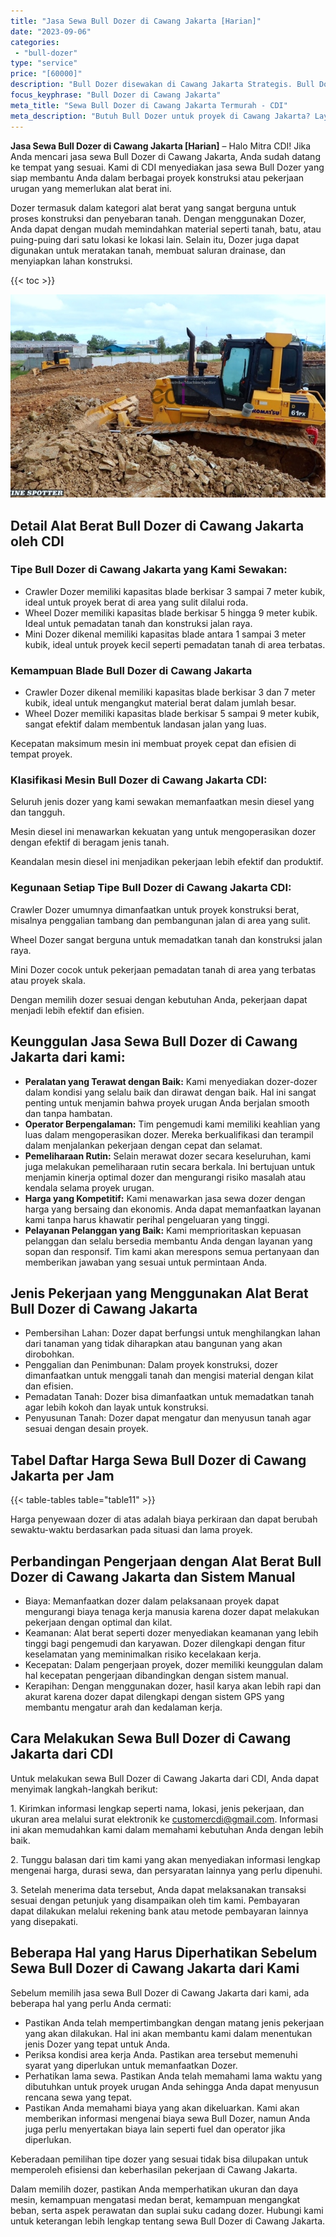 ```yaml
---
title: "Jasa Sewa Bull Dozer di Cawang Jakarta [Harian]"
date: "2023-09-06"
categories:
 - "bull-dozer"
type: "service"
price: "[60000]"
description: "Bull Dozer disewakan di Cawang Jakarta Strategis. Bull Dozer ini menjadi solusi utama dalam proyek pembangunan sebagai alat berat handal dan andal. Hubungi kami untuk informasi lebih detail."
focus_keyphrase: "Bull Dozer di Cawang Jakarta"
meta_title: "Sewa Bull Dozer di Cawang Jakarta Termurah - CDI"
meta_description: "Butuh Bull Dozer untuk proyek di Cawang Jakarta? Layanan profesional kami siap melayani dengan harga kompetitif. Klik untuk info lebih lanjut."
---
```


**Jasa Sewa Bull Dozer di Cawang Jakarta [Harian]** – Halo Mitra CDI! Jika Anda mencari jasa sewa Bull Dozer di Cawang Jakarta, Anda sudah datang ke tempat yang sesuai. Kami di CDI menyediakan jasa sewa Bull Dozer yang siap membantu Anda dalam berbagai proyek konstruksi atau pekerjaan urugan yang memerlukan alat berat ini.

Dozer termasuk dalam kategori alat berat yang sangat berguna untuk proses konstruksi dan penyebaran tanah. Dengan menggunakan Dozer, Anda dapat dengan mudah memindahkan material seperti tanah, batu, atau puing-puing dari satu lokasi ke lokasi lain. Selain itu, Dozer juga dapat digunakan untuk meratakan tanah, membuat saluran drainase, dan menyiapkan lahan konstruksi.

{{< toc >}}

![Jasa Sewa Bull Dozer di Cawang Jakarta [Harian]](/images/bull-dozer/bull-dozer-10.jpg)

## Detail Alat Berat Bull Dozer di Cawang Jakarta oleh CDI

### Tipe Bull Dozer di Cawang Jakarta yang Kami Sewakan:

*   Crawler Dozer memiliki kapasitas blade berkisar 3 sampai 7 meter kubik, ideal untuk proyek berat di area yang sulit dilalui roda.
*   Wheel Dozer memiliki kapasitas blade berkisar 5 hingga 9 meter kubik. Ideal untuk pemadatan tanah dan konstruksi jalan raya.
*   Mini Dozer dikenal memiliki kapasitas blade antara 1 sampai 3 meter kubik, ideal untuk proyek kecil seperti pemadatan tanah di area terbatas.

### Kemampuan Blade Bull Dozer di Cawang Jakarta

*   Crawler Dozer dikenal memiliki kapasitas blade berkisar 3 dan 7 meter kubik, ideal untuk mengangkut material berat dalam jumlah besar.
*   Wheel Dozer memiliki kapasitas blade berkisar 5 sampai 9 meter kubik, sangat efektif dalam membentuk landasan jalan yang luas.

Kecepatan maksimum mesin ini membuat proyek cepat dan efisien di tempat proyek.

### Klasifikasi Mesin Bull Dozer di Cawang Jakarta CDI:

Seluruh jenis dozer yang kami sewakan memanfaatkan mesin diesel yang dan tangguh.

Mesin diesel ini menawarkan kekuatan yang untuk mengoperasikan dozer dengan efektif di beragam jenis tanah.

Keandalan mesin diesel ini menjadikan pekerjaan lebih efektif dan produktif.

### Kegunaan Setiap Tipe Bull Dozer di Cawang Jakarta CDI:

Crawler Dozer umumnya dimanfaatkan untuk proyek konstruksi berat, misalnya penggalian tambang dan pembangunan jalan di area yang sulit.

Wheel Dozer sangat berguna untuk memadatkan tanah dan konstruksi jalan raya.

Mini Dozer cocok untuk pekerjaan pemadatan tanah di area yang terbatas atau proyek skala.

Dengan memilih dozer sesuai dengan kebutuhan Anda, pekerjaan dapat menjadi lebih efektif dan efisien.

## Keunggulan Jasa Sewa Bull Dozer di Cawang Jakarta dari kami:

*   **Peralatan yang Terawat dengan Baik:** Kami menyediakan dozer-dozer dalam kondisi yang selalu baik dan dirawat dengan baik. Hal ini sangat penting untuk menjamin bahwa proyek urugan Anda berjalan smooth dan tanpa hambatan.
*   **Operator Berpengalaman:** Tim pengemudi kami memiliki keahlian yang luas dalam mengoperasikan dozer. Mereka berkualifikasi dan terampil dalam menjalankan pekerjaan dengan cepat dan selamat.
*   **Pemeliharaan Rutin:** Selain merawat dozer secara keseluruhan, kami juga melakukan pemeliharaan rutin secara berkala. Ini bertujuan untuk menjamin kinerja optimal dozer dan mengurangi risiko masalah atau kendala selama proyek urugan.
*   **Harga yang Kompetitif:** Kami menawarkan jasa sewa dozer dengan harga yang bersaing dan ekonomis. Anda dapat memanfaatkan layanan kami tanpa harus khawatir perihal pengeluaran yang tinggi.
*   **Pelayanan Pelanggan yang Baik:** Kami memprioritaskan kepuasan pelanggan dan selalu bersedia membantu Anda dengan layanan yang sopan dan responsif. Tim kami akan merespons semua pertanyaan dan memberikan jawaban yang sesuai untuk permintaan Anda.

## Jenis Pekerjaan yang Menggunakan Alat Berat Bull Dozer di Cawang Jakarta

*   Pembersihan Lahan: Dozer dapat berfungsi untuk menghilangkan lahan dari tanaman yang tidak diharapkan atau bangunan yang akan dirobohkan.
*   Penggalian dan Penimbunan: Dalam proyek konstruksi, dozer dimanfaatkan untuk menggali tanah dan mengisi material dengan kilat dan efisien.
*   Pemadatan Tanah: Dozer bisa dimanfaatkan untuk memadatkan tanah agar lebih kokoh dan layak untuk konstruksi.
*   Penyusunan Tanah: Dozer dapat mengatur dan menyusun tanah agar sesuai dengan desain proyek.

## Tabel Daftar Harga Sewa Bull Dozer di Cawang Jakarta per Jam

{{< table-tables table="table11" >}}

Harga penyewaan dozer di atas adalah biaya perkiraan dan dapat berubah sewaktu-waktu berdasarkan pada situasi dan lama proyek.

## Perbandingan Pengerjaan dengan Alat Berat Bull Dozer di Cawang Jakarta dan Sistem Manual

*   Biaya: Memanfaatkan dozer dalam pelaksanaan proyek dapat mengurangi biaya tenaga kerja manusia karena dozer dapat melakukan pekerjaan dengan optimal dan kilat.
*   Keamanan: Alat berat seperti dozer menyediakan keamanan yang lebih tinggi bagi pengemudi dan karyawan. Dozer dilengkapi dengan fitur keselamatan yang meminimalkan risiko kecelakaan kerja.
*   Kecepatan: Dalam pengerjaan proyek, dozer memiliki keunggulan dalam hal kecepatan pengerjaan dibandingkan dengan sistem manual.
*   Kerapihan: Dengan menggunakan dozer, hasil karya akan lebih rapi dan akurat karena dozer dapat dilengkapi dengan sistem GPS yang membantu mengatur arah dan kedalaman kerja.

## Cara Melakukan Sewa Bull Dozer di Cawang Jakarta dari CDI

Untuk melakukan sewa Bull Dozer di Cawang Jakarta dari CDI, Anda dapat menyimak langkah-langkah berikut:

1\.  Kirimkan informasi lengkap seperti nama, lokasi, jenis pekerjaan, dan ukuran area melalui surat elektronik ke customercdi@gmail.com. Informasi ini akan memudahkan kami dalam memahami kebutuhan Anda dengan lebih baik.

2\.  Tunggu balasan dari tim kami yang akan menyediakan informasi lengkap mengenai harga, durasi sewa, dan persyaratan lainnya yang perlu dipenuhi.

3\.  Setelah menerima data tersebut, Anda dapat melaksanakan transaksi sesuai dengan petunjuk yang disampaikan oleh tim kami. Pembayaran dapat dilakukan melalui rekening bank atau metode pembayaran lainnya yang disepakati.

## Beberapa Hal yang Harus Diperhatikan Sebelum Sewa Bull Dozer di Cawang Jakarta dari Kami

Sebelum memilih jasa sewa Bull Dozer di Cawang Jakarta dari kami, ada beberapa hal yang perlu Anda cermati:

*   Pastikan Anda telah mempertimbangkan dengan matang jenis pekerjaan yang akan dilakukan. Hal ini akan membantu kami dalam menentukan jenis Dozer yang tepat untuk Anda.
*   Periksa kondisi area kerja Anda. Pastikan area tersebut memenuhi syarat yang diperlukan untuk memanfaatkan Dozer.
*   Perhatikan lama sewa. Pastikan Anda telah memahami lama waktu yang dibutuhkan untuk proyek urugan Anda sehingga Anda dapat menyusun rencana sewa yang tepat.
*   Pastikan Anda memahami biaya yang akan dikeluarkan. Kami akan memberikan informasi mengenai biaya sewa Bull Dozer, namun Anda juga perlu menyertakan biaya lain seperti fuel dan operator jika diperlukan.

Keberadaan pemilihan tipe dozer yang sesuai tidak bisa dilupakan untuk memperoleh efisiensi dan keberhasilan pekerjaan di Cawang Jakarta.

Dalam memilih dozer, pastikan Anda memperhatikan ukuran dan daya mesin, kemampuan mengatasi medan berat, kemampuan mengangkat beban, serta aspek perawatan dan suplai suku cadang dozer. Hubungi kami untuk keterangan lebih lengkap tentang sewa Bull Dozer di Cawang Jakarta.